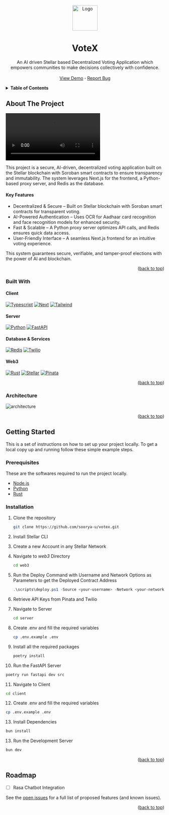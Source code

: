 <a id="readme-top"></a>

<br />
<div align="center">
  <img src="https://votex.soorya-u.dev/logo.webp" alt="Logo" width="80" height="80">

  <h1 align="center">VoteX</h1>

  <p align="center">
    An AI driven Stellar based Decentralized Voting Application which empowers communities to make decisions collectively with confidence.
    <br />
    <br />
    <a href="https://votex.soorya-u.dev">View Demo</a>
    <strong>&middot;</strong>
    <a href="https://github.com/soorya-u/VoteX/issues">Report Bug</a>
  </p>
</div>

<!-- TABLE OF CONTENTS -->
<details>
  <summary><strong>Table of Contents</strong></summary>
  <ol>
    <li>
      <a href="#about-the-project">About The Project</a>
      <ul>
        <li><a href="#built-with">Built With</a></li>
      </ul>
      <ul>
        <li><a href="#architecture">Architecture</a></li>
      </ul>
    </li>
    <li>
      <a href="#getting-started">Getting Started</a>
      <ul>
        <li><a href="#prerequisites">Prerequisites</a></li>
        <li><a href="#installation">Installation</a></li>
      </ul>
    </li>
    <li><a href="#roadmap">Roadmap</a></li>
  </ol>
</details>

## About The Project

![video](https://soorya-u.dev/videos/democrachain.mp4)

This project is a secure, AI-driven, decentralized voting application built on the Stellar blockchain with Soroban smart contracts to ensure transparency and immutability. The system leverages Next.js for the frontend, a Python-based proxy server, and Redis as the database.

#### Key Features

- Decentralized & Secure – Built on Stellar blockchain with Soroban smart contracts for transparent voting.
- AI-Powered Authentication – Uses OCR for Aadhaar card recognition and face recognition models for enhanced security.
- Fast & Scalable – A Python proxy server optimizes API calls, and Redis ensures quick data access.
- User-Friendly Interface – A seamless Next.js frontend for an intuitive voting experience.

This system guarantees secure, verifiable, and tamper-proof elections with the power of AI and blockchain.

<p align="right">(<a href="#readme-top">back to top</a>)</p>

### Built With

#### Client

[![Typescript][typescript-badge]][typescript-url]
[![Next][nextjs-badge]][nextjs-url]
[![Tailwind][tailwind-badge]][tailwind-url]

#### Server

[![Python][python-badge]][python-url]
[![FastAPI][fastapi-badge]][fastapi-url]

#### Database & Services

[![Redis][redis-badge]][redis-url]
[![Twilio][twilio-badge]][twilio-url]

#### Web3

[![Rust][rust-badge]][rust-url]
[![Stellar][stellar-badge]][stellar-url]
[![Pinata][pinata-badge]][pinata-url]

<p align="right">(<a href="#readme-top">back to top</a>)</p>

### Architecture

<picture>
  <source srcset="https://votex.soorya-u.dev/architecture-dark.png" media="(prefers-color-scheme: dark)" style="filter: invert(1);" />
  <img src="https://votex.soorya-u.dev/architecture-light.png" alt="architecture" align="center" style="filter: invert(0);" />
</picture>

<p align="right">(<a href="#readme-top">back to top</a>)</p>

## Getting Started

This is a set of instructions on how to set up your project locally.
To get a local copy up and running follow these simple example steps.

### Prerequisites

These are the softwares required to run the project locally.

- [Node.js](https://nodejs.org/en/download)
- [Python](https://www.python.org/downloads/release/python-3124/)
- [Rust](https://www.rust-lang.org/tools/install)

### Installation

1. Clone the repository

   ```sh
   git clone https://github.com/soorya-u/votex.git
   ```

2. Install Stellar CLI

3. Create a new Account in any Stellar Network

4. Navigate to _web3_ Directory

   ```sh
   cd web3
   ```

5. Run the Deploy Command with Username and Network Options as Parameters to get the Deployed Contract Address

   ```ps1
   .\scripts\deploy.ps1 -Source <your-username> -Network <your-network>
   ```

6. Retrieve API Keys from Pinata and Twilio

7. Navigate to Server

   ```sh
   cd server
   ```

8. Create .env and fill the required variables
   ```sh
   cp .env.example .env
   ```

9. Install all the required packages
   ```sh
   poetry install
   ```

10. Run the FastAPI Server
   ```sh
   poetry run fastapi dev src
   ```

11. Navigate to Client
   ```sh
   cd client
   ```

12. Create .env and fill the required variables
   ```sh
   cp .env.example .env
   ```

13. Install Dependencies
   ```sh
   bun install
   ```

13. Run the Development Server
   ```sh
   bun dev
   ```

<p align="right">(<a href="#readme-top">back to top</a>)</p>

## Roadmap

- [ ] Rasa Chatbot Integration

See the [open issues](https://github.com/soorya-u/votex/issues) for a full list of proposed features (and known issues).

<p align="right">(<a href="#readme-top">back to top</a>)</p>

[typescript-badge]: https://img.shields.io/badge/Typescript-3178C6?style=for-the-badge&logo=typescript&logoColor=white
[typescript-url]: https://www.typescriptlang.org/
[nextjs-badge]: https://img.shields.io/badge/Next.js-000000?style=for-the-badge&logo=nextdotjs&logoColor=white
[nextjs-url]: https://nextjs.org/
[tailwind-badge]: https://img.shields.io/badge/TailwindCSS-06B6D4?style=for-the-badge&logo=tailwindcss&logoColor=white
[tailwind-url]: https://tailwindcss.com/
[python-badge]: https://img.shields.io/badge/Python-3776AB?style=for-the-badge&logo=python&logoColor=white
[python-url]: https://python.org/
[fastapi-badge]: https://img.shields.io/badge/FastAPI-009688?style=for-the-badge&logo=fastapi&logoColor=white
[fastapi-url]: https://fastapi.tiangolo.com/
[redis-badge]: https://img.shields.io/badge/Redis-FF4438?style=for-the-badge&logo=redis&logoColor=white
[redis-url]: https://redis.io/
[twilio-badge]: https://img.shields.io/badge/Twilio-F22F46?style=for-the-badge&logo=twilio&logoColor=white
[twilio-url]: https://www.twilio.com/
[rust-badge]: https://img.shields.io/badge/Rust-B6400E?style=for-the-badge&logo=rust&logoColor=white
[rust-url]: https://www.rust-lang.org/
[stellar-badge]: https://img.shields.io/badge/Stellar-000000?style=for-the-badge&logo=stellar&logoColor=white
[stellar-url]: https://stellar.org/
[pinata-badge]: https://img.shields.io/badge/Pinata-6D3AC6?style=for-the-badge&logo=pinboard&logoColor=white
[pinata-url]: https://pinata.cloud/

